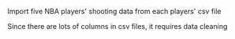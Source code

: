 Import five NBA players' shooting data from each players' csv file

Since there are lots of columns in csv files, it requires data cleaning